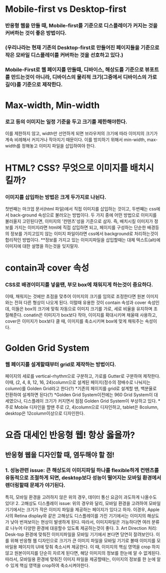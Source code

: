 
# Mobile-first vs Desktop-first
  ### 반응형 웹을 만들 때,  Mobile-first를 기준으로 디스플레이가 커지는 것을 커버하는 것이 좋은 방법이다.
  ### (우리나라는 현재 기존의 Desktop-first로 만들어진 페이지들을 기준으로 작은 모바일 디스플레이를 커버하는 것을 선호하고 있다.)
  ### Mobile-First로 웹 페이지를 만들때, 디바이스, 해상도를 기준으로 뷰포트를 만드는것이 아니라, 디바이스의 물리적 크기(그중에서 디바이스의 가로 길이)를 기준으로 제작한다.
  
# Max-width, Min-width
  ### 로고 등의 이미지는 일정 기준을 두고 크기를 제한해야한다.
  이를 제한하지 않고, width만 선언하게 되면 브라우저의 크기에 따라 이미지의 크기가 계속 비례해서 커지거나 작아지기 때문이다.
  이를 방지하기 위해서 min-width, max-width를 정해놓고 이미지 파일을 삽입하여야 한다.

# HTML? CSS? 무엇으로 이미지를 배치시킬까?
  ### 이미지를 삽입하는 방법은 크게 두가지로 나뉜다.
  첫번째는 마크업 문서(html 파일)에서 직접 이미지를 삽입하는 것이고, 두번째는 css에서 back-ground 속성으로 불러오는 방법이다.
  두 가지 중에 어떤 방법으로 이미지를 불러올지 고민된다면, 이미지의 '컨텐츠'성을 기준으로 삼자.
  즉, 배치시킬 이미지가 정보를 가지는 이미지라면 html에 직접 삽입하면 되고, 페이지를 구성하는 단순한 배경등의 정보를 가지고있지 않는 이미지 파일이라면 css에서 background로 처리하는것이 합리적인 방법이다.
  **정보를 가지고 있는 이미지파일을 삽입할때는 대체 텍스트(alt)에 이미지에 대한 설명을 하는것을 잊지말자.

# contain과 cover 속성
  ### CSS로 배경이미지를 넣을땐, 부모 box에 채워지게 하는것이 중요하다.
  이때, 채워지는 것에만 초점을 맞추어 이미지의 크기를 임의로 조정한다면 원본 이미지와는 전혀 다른 형상이 나오게 된다.
  이럴때 유용한 것이 contain 속성과 cover 속성인데, 이들은 box의 크기에 맞춰 자동으로 이미지 크기를 가로, 세로 비율을 유지하며 조절해준다.
  conatin은 이미지가 box보다 작아, 이미지를 확대시키며 채울때 사용하고,
  cover은 이미지가 box보다 클 때, 이미지를 축소시키며 box에 맞게 채워주는 속성이다.

# Golden Grid System
  ### 웹 페이지를 설계할때부터 grid로 제작하는 방법이다.
  페이지의 세로를 vertical-rhythm으로 구분하고, 가로를 Gutter로 구분하여 제작한다.
  이때, (2, 4, 8, 12, 16, 24)column으로 설계된 페이지(정수의 정배수로 나눠지는 column)를 Golden Grid라고 한다(?)
  *기존의 페이지를 grid로 설계할 땐, 백분율로 전환하여 설계하면 된다(?)
  *Golden Grid System이전에는 960 Grid System이 대세였으나, 디스플레이 크기가 커지면서 점점 Golden Grid System이 부상하고 있다.
  *주로 Mobile 디자인을 할땐 주로 (2, 4)column으로 디자인하고, tablet은 8column, desktop은 12column이상으로 디자인한다.


# 요즘 대세인 반응형 웹! 항상 옳을까?
## 반응형 웹을 디자인할 때, 염두해야 할 점!
  ### 1. 성능관련 issue: 큰 해상도의 이미지파일 하나를 flexible하게 컨텐츠를 유동적으로 조절하게 되면, desktop보다 성능이 떨어지는 모바일 환경에서 렌더링할때 문제가 야기된다.
  특히, 모바일 환경을 고려하지 않은 위의 경우, 데이터 통신 요금이 과도하게 나올수도 있다!
  2. 고해상도 디스플레이 issue: 위의 경우와 달리, 모바일 환경을 고려하여 모바일 기기에서는 크기가 작은 이미지 파일을 제공하는 페이지가 있다고 하자.
  이경우, Apple사의 Retina display와 같은 고해상도 디스플레이를 가진 기기에서는 이미지의 해상도가 낮아 번져보이는 현상이 발생하게 된다. 따라서, 이미지파일은 가능하다면 여러 분류로 나누어 다양한 환경에 대응할수 있도록 제공하는것이 좋다.
  3. Art Direction 처리: Desk-top 환경에 맞춰진 이미지파일을 모바일 기기에서 본다면 당연히 잘려보인다.
  이를 위해 반응형 웹 디자인으로 크기가 큰 이미지 파일을 모바일 기기로 볼때 이미지를 모바일용 페이지의 UI에 맞춰 축소시켜 제공한다.
  이 때, 이미지의 핵심 영역을 crop 하지않고 원본이미지를 단순히 자르게 된다면, 해당 이미지의 정보를 한눈에 알 수 없게된다.
  따라서, 모바일용 환경에 맞춰진 이미지 파일을 제공할때는, 이미지의 정보를 한 눈에 알 수 있게 핵심 영역을 crop하여 축소시켜야한다.
